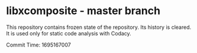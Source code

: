 # libxcomposite - master branch

This repository contains frozen state of the repository.
Its history is cleared. It is used only for static code
analysis with Codacy.

Commit Time: 1695167007